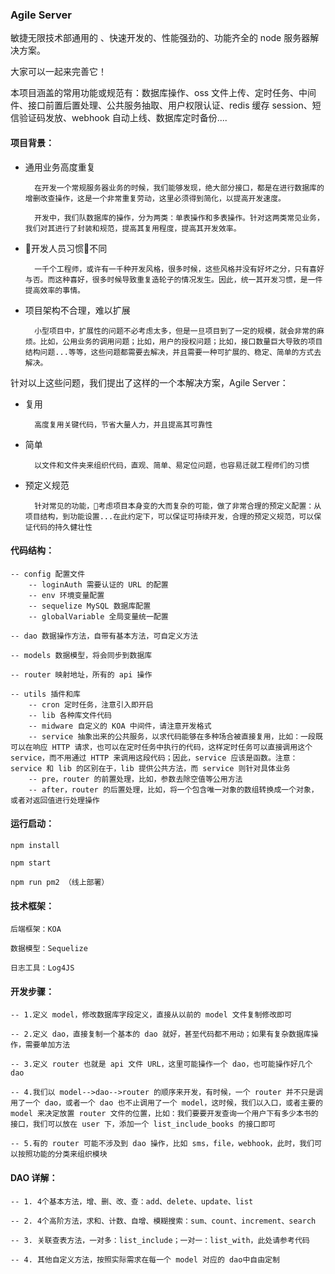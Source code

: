 ### Agile Server

敏捷无限技术部通用的 、快速开发的、性能强劲的、功能齐全的 node 服务器解决方案。 

大家可以一起来完善它！

本项目涵盖的常用功能或规范有：数据库操作、oss 文件上传、定时任务、中间件、接口前置后置处理、公共服务抽取、用户权限认证、redis 缓存 session、短信验证码发放、webhook 自动上线、数据库定时备份....

#### 项目背景：

* 通用业务高度重复

        在开发一个常规服务器业务的时候，我们能够发现，绝大部分接口，都是在进行数据库的增删改查操作，这是一个非常重复劳动，这里必须得到简化，以提高开发速度。

        开发中，我们队数据库的操作，分为两类：单表操作和多表操作。针对这两类常见业务，我们对其进行了封装和规范，提高其复用程度，提高其开发效率。

* 开发人员习惯不同

        一千个工程师，或许有一千种开发风格，很多时候，这些风格并没有好坏之分，只有喜好与否。而这种喜好，很多时候导致重复造轮子的情况发生。因此，统一其开发习惯，是一件提高效率的事情。

* 项目架构不合理，难以扩展

        小型项目中，扩展性的问题不必考虑太多，但是一旦项目到了一定的规模，就会非常的麻烦。比如，公用业务的调用问题；比如，用户的授权问题；比如，接口数量巨大导致的项目结构问题...等等，这些问题都需要去解决，并且需要一种可扩展的、稳定、简单的方式去解决。

针对以上这些问题，我们提出了这样的一个本解决方案，Agile Server：

* 复用

        高度复用关键代码，节省大量人力，并且提高其可靠性

* 简单

        以文件和文件夹来组织代码，直观、简单、易定位问题，也容易迁就工程师们的习惯

* 预定义规范

        针对常见的功能，考虑项目本身变的大而复杂的可能，做了非常合理的预定义配置：从项目结构，到功能设置...在此约定下，可以保证可持续开发，合理的预定义规范，可以保证代码的持久健壮性


#### 代码结构：

    -- config 配置文件
        -- loginAuth 需要认证的 URL 的配置
        -- env 环境变量配置
        -- sequelize MySQL 数据库配置
        -- globalVariable 全局变量统一配置

    -- dao 数据操作方法，自带有基本方法，可自定义方法

    -- models 数据模型，将会同步到数据库

    -- router 映射地址，所有的 api 操作

    -- utils 插件和库
        -- cron 定时任务，注意引入即开启
        -- lib 各种库文件代码
        -- midware 自定义的 KOA 中间件，请注意开发格式
        -- service 抽象出来的公共服务，以求代码能够在多种场合被直接复用，比如：一段既可以在响应 HTTP 请求，也可以在定时任务中执行的代码，这样定时任务可以直接调用这个 service，而不用通过 HTTP 来调用这段代码；因此，service 应该是函数。注意：service 和 lib 的区别在于，lib 提供公共方法，而 service 则针对具体业务
        -- pre，router 的前置处理，比如，参数去除空值等公用方法
        -- after，router 的后置处理，比如，将一个包含唯一对象的数组转换成一个对象，或者对返回值进行处理操作

#### 运行启动：

    npm install

    npm start

    npm run pm2 （线上部署）

#### 技术框架：

    后端框架：KOA

    数据模型：Sequelize

    日志工具：Log4JS

#### 开发步骤：

    -- 1.定义 model，修改数据库字段定义，直接从以前的 model 文件复制修改即可

    -- 2.定义 dao，直接复制一个基本的 dao 就好，甚至代码都不用动；如果有复杂数据库操作，需要单加方法

    -- 3.定义 router 也就是 api 文件 URL，这里可能操作一个 dao，也可能操作好几个 dao

    -- 4.我们以 model-->dao-->router 的顺序来开发，有时候，一个 router 并不只是调用了一个 dao，或者一个 dao 也不止调用了一个 model，这时候，我们以入口，或者主要的 model 来决定放置 router 文件的位置，比如：我们要要开发查询一个用户下有多少本书的接口，我们可以放在 user 下，添加一个 list_include_books 的接口即可

    -- 5.有的 router 可能不涉及到 dao 操作，比如 sms，file，webhook，此时，我们可以按照功能的分类来组织模块

#### DAO 详解：

    -- 1. 4个基本方法，增、删、改、查：add、delete、update、list

    -- 2. 4个高阶方法，求和、计数、自增、模糊搜索：sum、count、increment、search

    -- 3. 关联查表方法，一对多：list_include；一对一：list_with，此处请参考代码

    -- 4. 其他自定义方法，按照实际需求在每一个 model 对应的 dao中自由定制
